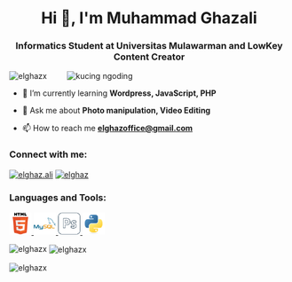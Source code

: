 <h1 align="center">Hi 👋, I'm Muhammad Ghazali</h1>
<h3 align="center">Informatics Student at Universitas Mulawarman and LowKey Content Creator</h3>
<img align ="right" alt ="kucing ngoding" width = '400' src = "https://tenor.com/bFytb.gif" >

<p align="left"> <img src="https://komarev.com/ghpvc/?username=elghazx&label=Profile%20views&color=0e75b6&style=flat" alt="elghazx" /> </p>

- 🌱 I’m currently learning **Wordpress, JavaScript, PHP**

- 💬 Ask me about **Photo manipulation, Video Editing**

- 📫 How to reach me **elghazoffice@gmail.com**

<h3 align="left">Connect with me:</h3>
<p align="left">
<a href="https://instagram.com/elghaz.ali" target="blank"><img align="center" src="https://raw.githubusercontent.com/rahuldkjain/github-profile-readme-generator/master/src/images/icons/Social/instagram.svg" alt="elghaz.ali" height="30" width="40" /></a>
<a href="https://www.youtube.com/c/elghaz" target="blank"><img align="center" src="https://raw.githubusercontent.com/rahuldkjain/github-profile-readme-generator/master/src/images/icons/Social/youtube.svg" alt="elghaz" height="30" width="40" /></a>
</p>

<h3 align="left">Languages and Tools:</h3>
<p align="left"> <a href="https://www.w3schools.com/cpp/" target="_blank" rel="noreferrer">  <a href="https://www.w3.org/html/" target="_blank" rel="noreferrer"> <img src="https://raw.githubusercontent.com/devicons/devicon/master/icons/html5/html5-original-wordmark.svg" alt="html5" width="40" height="40"/> </a> <a href="https://www.mysql.com/" target="_blank" rel="noreferrer"> <img src="https://raw.githubusercontent.com/devicons/devicon/master/icons/mysql/mysql-original-wordmark.svg" alt="mysql" width="40" height="40"/> </a> <a href="https://www.photoshop.com/en" target="_blank" rel="noreferrer"> <img src="https://raw.githubusercontent.com/devicons/devicon/master/icons/photoshop/photoshop-line.svg" alt="photoshop" width="40" height="40"/> </a> <a href="https://www.python.org" target="_blank" rel="noreferrer"> <img src="https://raw.githubusercontent.com/devicons/devicon/master/icons/python/python-original.svg" alt="python" width="40" height="40"/> </a> </p>

<p><img align="left" src="https://github-readme-stats.vercel.app/api/top-langs?username=elghazx&show_icons=true&locale=en&layout=compact&theme=dark" alt="elghazx" /></p>

<p>&nbsp;<img align="center" src="https://github-readme-stats.vercel.app/api?username=elghazx&show_icons=true&locale=en&theme=dark" alt="elghazx" /></p>

<p><img align="center" src="https://github-readme-streak-stats.herokuapp.com/?user=elghazx&theme=dark" alt="elghazx" /></p>


